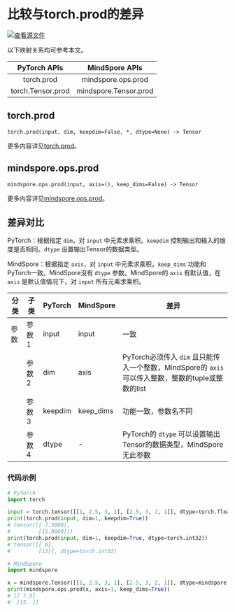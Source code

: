 # 比较与torch.prod的差异

[![查看源文件](https://mindspore-website.obs.cn-north-4.myhuaweicloud.com/website-images/r2.2/resource/_static/logo_source.svg)](https://gitee.com/mindspore/docs/blob/r2.2/docs/mindspore/source_zh_cn/note/api_mapping/pytorch_diff/prod.md)

以下映射关系均可参考本文。

|     PyTorch APIs      |      MindSpore APIs       |
| :-------------------: | :-----------------------: |
|   torch.prod    |   mindspore.ops.prod    |
|    torch.Tensor.prod   |  mindspore.Tensor.prod   |

## torch.prod

```text
torch.prod(input, dim, keepdim=False, *, dtype=None) -> Tensor
```

更多内容详见[torch.prod](https://pytorch.org/docs/1.8.1/generated/torch.prod.html#torch.prod)。

## mindspore.ops.prod

```text
mindspore.ops.prod(input, axis=(), keep_dims=False) -> Tensor
```

更多内容详见[mindspore.ops.prod](https://mindspore.cn/docs/zh-CN/r2.2/api_python/ops/mindspore.ops.prod.html)。

## 差异对比

PyTorch：根据指定 `dim`，对 `input` 中元素求乘积。`keepdim` 控制输出和输入的维度是否相同。`dtype` 设置输出Tensor的数据类型。

MindSpore：根据指定 `axis`，对 `input` 中元素求乘积。`keep_dims` 功能和PyTorch一致。MindSpore没有 `dtype` 参数。MindSpore的 `axis` 有默认值，在 `axis` 是默认值情况下，对 `input` 所有元素求乘积。

| 分类 | 子类  | PyTorch | MindSpore | 差异                                    |
| ---- | ----- | ------- | --------- | --------------------------------------- |
| 参数 | 参数1 | input   | input         | 一致                    |
|      | 参数2 | dim   | axis      | PyTorch必须传入 `dim` 且只能传入一个整数，MindSpore的 `axis` 可以传入整数，整数的tuple或整数的list |
|      | 参数3 | keepdim   | keep_dims | 功能一致，参数名不同 |
|      | 参数4 | dtype   | -         | PyTorch的 `dtype` 可以设置输出Tensor的数据类型，MindSpore无此参数 |

### 代码示例

```python
# PyTorch
import torch

input = torch.tensor([[1, 2.5, 3, 1], [2.5, 3, 2, 1]], dtype=torch.float32)
print(torch.prod(input, dim=1, keepdim=True))
# tensor([[ 7.5000],
#         [15.0000]])
print(torch.prod(input, dim=1, keepdim=True, dtype=torch.int32))
# tensor([[ 6],
#         [12]], dtype=torch.int32)

# MindSpore
import mindspore

x = mindspore.Tensor([[1, 2.5, 3, 1], [2.5, 3, 2, 1]], dtype=mindspore.float32)
print(mindspore.ops.prod(x, axis=1, keep_dims=True))
# [[ 7.5]
#  [15. ]]
```
